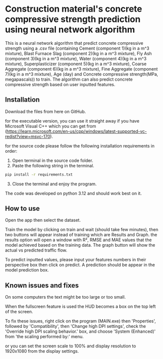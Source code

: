 # Construction material's concrete compressive strength prediction using neural network algorithm

This is a neural network algorithm that predict concrete compressive strength using a .csv file (containing Cement (component 1)(kg in a m^3 mixture), Blast Furnace Slag (component 2)(kg in a m^3 mixture), Fly Ash (component 3)(kg in a m^3 mixture), Water  (component 4)(kg in a m^3 mixture), Superplasticizer (component 5)(kg in a m^3 mixture), Coarse Aggregate  (component 6)(kg in a m^3 mixture), Fine Aggregate (component 7)(kg in a m^3 mixture), Age (day) and Concrete compressive strength(MPa, megapascals)) to train. The algorithm can also predict concrete compressive strength based on user inputted features.

## Installation

Download the files from here on GitHub.

for the executable version, you can use it straight away if you have Microsoft Visual C++ which you can get from (https://learn.microsoft.com/en-us/cpp/windows/latest-supported-vc-redist?view=msvc-170).

for the source code please follow the following installation requirements in order:

1) Open terminal in the source code folder.
2) Paste the following string in the terminal.
```bash
pip install -r requirements.txt
```
3) Close the terminal and enjoy the program.

The code was developed on python 3.12 and should work best on it.

## How to use
Open the app then select the dataset.

Train the model by clicking on train and wait (should take few minutes), then two buttons will appear instead of training which are Results and Graph. the results option will open a window with R², RMSE and MAE values that the model achieved based on the training data. The graph button will show the actual vs predicted traffic flow.

To predict inputted values, please input your features numbers in their perspective box then click on predict. A prediction should be appear in the model prediction box.

## Known issues and fixes
On some computers the text might be too large or too small.

When the fullscreen feature is used the HUD becomes a box on the top left of the screen.

To fix these issues, right click on the program (MAIN.exe) then 'Properties', followed by 'Compatibility', then 'Change high DPI settings', check the 'Override high DPI scaling behavior.' box, and choose 'System (Enhanced)' from 'the scaling performed by:' menu.

or you can set the screen scale to 100% and display resolution to 1920x1080 from the display settings.
